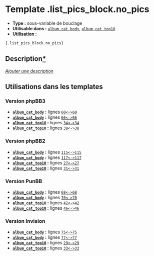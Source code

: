 # Template .list_pics_block.no_pics
* __Type :__ sous-variable de bouclage
* __Utilisable dans :__ [`album_cat_body`](../tpl/album_cat_body.md#readme), [`album_cat_top10`](../tpl/album_cat_top10.md#readme)
* __Utilisation :__

```html
{.list_pics_block.no_pics}
```

## Description[*](https://fa-tvars.appspot.com/var/.list_pics_block.no_pics)
[*Ajouter une description*](https://fa-tvars.appspot.com/var/.list_pics_block.no_pics)

## Utilisations dans les templates

### Version phpBB3
* __[`album_cat_body`](../tpl/album_cat_body.md#readme) :__ lignes [`60`](../src/prosilver/album_cat_body.tpl#L60)[`<->`](../src/prosilver/album_cat_body.tpl#L60-L60)[`60`](../src/prosilver/album_cat_body.tpl#L60)
* __[`album_cat_body`](../tpl/album_cat_body.md#readme) :__ lignes [`66`](../src/prosilver/album_cat_body.tpl#L66)[`<->`](../src/prosilver/album_cat_body.tpl#L66-L66)[`66`](../src/prosilver/album_cat_body.tpl#L66)
* __[`album_cat_top10`](../tpl/album_cat_top10.md#readme) :__ lignes [`34`](../src/prosilver/album_cat_top10.tpl#L34)[`<->`](../src/prosilver/album_cat_top10.tpl#L34-L34)[`34`](../src/prosilver/album_cat_top10.tpl#L34)
* __[`album_cat_top10`](../tpl/album_cat_top10.md#readme) :__ lignes [`38`](../src/prosilver/album_cat_top10.tpl#L38)[`<->`](../src/prosilver/album_cat_top10.tpl#L38-L38)[`38`](../src/prosilver/album_cat_top10.tpl#L38)

### Version phpBB2
* __[`album_cat_body`](../tpl/album_cat_body.md#readme) :__ lignes [`115`](../src/subsilver/album_cat_body.tpl#L115)[`<->`](../src/subsilver/album_cat_body.tpl#L115-L115)[`115`](../src/subsilver/album_cat_body.tpl#L115)
* __[`album_cat_body`](../tpl/album_cat_body.md#readme) :__ lignes [`117`](../src/subsilver/album_cat_body.tpl#L117)[`<->`](../src/subsilver/album_cat_body.tpl#L117-L117)[`117`](../src/subsilver/album_cat_body.tpl#L117)
* __[`album_cat_top10`](../tpl/album_cat_top10.md#readme) :__ lignes [`27`](../src/subsilver/album_cat_top10.tpl#L27)[`<->`](../src/subsilver/album_cat_top10.tpl#L27-L27)[`27`](../src/subsilver/album_cat_top10.tpl#L27)
* __[`album_cat_top10`](../tpl/album_cat_top10.md#readme) :__ lignes [`31`](../src/subsilver/album_cat_top10.tpl#L31)[`<->`](../src/subsilver/album_cat_top10.tpl#L31-L31)[`31`](../src/subsilver/album_cat_top10.tpl#L31)

### Version PunBB
* __[`album_cat_body`](../tpl/album_cat_body.md#readme) :__ lignes [`68`](../src/punbb/album_cat_body.tpl#L68)[`<->`](../src/punbb/album_cat_body.tpl#L68-L68)[`68`](../src/punbb/album_cat_body.tpl#L68)
* __[`album_cat_body`](../tpl/album_cat_body.md#readme) :__ lignes [`70`](../src/punbb/album_cat_body.tpl#L70)[`<->`](../src/punbb/album_cat_body.tpl#L70-L70)[`70`](../src/punbb/album_cat_body.tpl#L70)
* __[`album_cat_top10`](../tpl/album_cat_top10.md#readme) :__ lignes [`42`](../src/punbb/album_cat_top10.tpl#L42)[`<->`](../src/punbb/album_cat_top10.tpl#L42-L42)[`42`](../src/punbb/album_cat_top10.tpl#L42)
* __[`album_cat_top10`](../tpl/album_cat_top10.md#readme) :__ lignes [`46`](../src/punbb/album_cat_top10.tpl#L46)[`<->`](../src/punbb/album_cat_top10.tpl#L46-L46)[`46`](../src/punbb/album_cat_top10.tpl#L46)

### Version Invision
* __[`album_cat_body`](../tpl/album_cat_body.md#readme) :__ lignes [`75`](../src/invision/album_cat_body.tpl#L75)[`<->`](../src/invision/album_cat_body.tpl#L75-L75)[`75`](../src/invision/album_cat_body.tpl#L75)
* __[`album_cat_body`](../tpl/album_cat_body.md#readme) :__ lignes [`77`](../src/invision/album_cat_body.tpl#L77)[`<->`](../src/invision/album_cat_body.tpl#L77-L77)[`77`](../src/invision/album_cat_body.tpl#L77)
* __[`album_cat_top10`](../tpl/album_cat_top10.md#readme) :__ lignes [`29`](../src/invision/album_cat_top10.tpl#L29)[`<->`](../src/invision/album_cat_top10.tpl#L29-L29)[`29`](../src/invision/album_cat_top10.tpl#L29)
* __[`album_cat_top10`](../tpl/album_cat_top10.md#readme) :__ lignes [`33`](../src/invision/album_cat_top10.tpl#L33)[`<->`](../src/invision/album_cat_top10.tpl#L33-L33)[`33`](../src/invision/album_cat_top10.tpl#L33)

